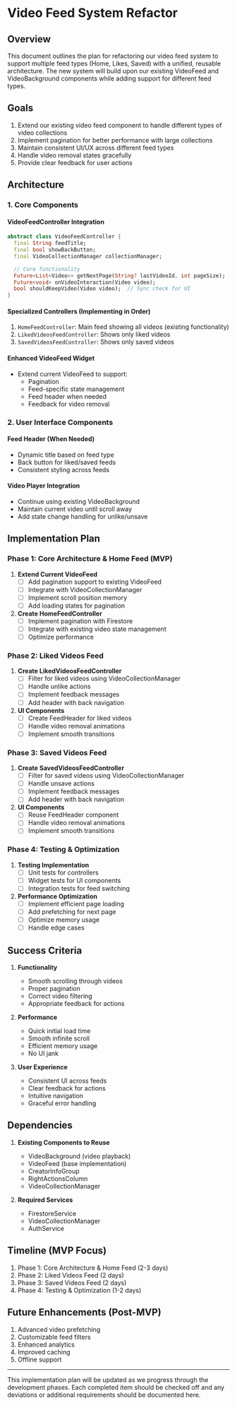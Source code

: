 # Video Feed System Refactor

## Overview

This document outlines the plan for refactoring our video feed system to support multiple feed types (Home, Likes, Saved) with a unified, reusable architecture. The new system will build upon our existing VideoFeed and VideoBackground components while adding support for different feed types.

## Goals

1. Extend our existing video feed component to handle different types of video collections
2. Implement pagination for better performance with large collections
3. Maintain consistent UI/UX across different feed types
4. Handle video removal states gracefully
5. Provide clear feedback for user actions

## Architecture

### 1. Core Components

#### VideoFeedController Integration
```dart
abstract class VideoFeedController {
  final String feedTitle;
  final bool showBackButton;
  final VideoCollectionManager collectionManager;

  // Core functionality
  Future<List<Video>> getNextPage(String? lastVideoId, int pageSize);
  Future<void> onVideoInteraction(Video video);
  bool shouldKeepVideo(Video video);  // Sync check for UI
}
```

#### Specialized Controllers (Implementing in Order)
1. `HomeFeedController`: Main feed showing all videos (existing functionality)
2. `LikedVideosFeedController`: Shows only liked videos
3. `SavedVideosFeedController`: Shows only saved videos

#### Enhanced VideoFeed Widget
- Extend current VideoFeed to support:
  - Pagination
  - Feed-specific state management
  - Feed header when needed
  - Feedback for video removal

### 2. User Interface Components

#### Feed Header (When Needed)
- Dynamic title based on feed type
- Back button for liked/saved feeds
- Consistent styling across feeds

#### Video Player Integration
- Continue using existing VideoBackground
- Maintain current video until scroll away
- Add state change handling for unlike/unsave

## Implementation Plan

### Phase 1: Core Architecture & Home Feed (MVP)

1. **Extend Current VideoFeed**
   - [ ] Add pagination support to existing VideoFeed
   - [ ] Integrate with VideoCollectionManager
   - [ ] Implement scroll position memory
   - [ ] Add loading states for pagination

2. **Create HomeFeedController**
   - [ ] Implement pagination with Firestore
   - [ ] Integrate with existing video state management
   - [ ] Optimize performance

### Phase 2: Liked Videos Feed

1. **Create LikedVideosFeedController**
   - [ ] Filter for liked videos using VideoCollectionManager
   - [ ] Handle unlike actions
   - [ ] Implement feedback messages
   - [ ] Add header with back navigation

2. **UI Components**
   - [ ] Create FeedHeader for liked videos
   - [ ] Handle video removal animations
   - [ ] Implement smooth transitions

### Phase 3: Saved Videos Feed

1. **Create SavedVideosFeedController**
   - [ ] Filter for saved videos using VideoCollectionManager
   - [ ] Handle unsave actions
   - [ ] Implement feedback messages
   - [ ] Add header with back navigation

2. **UI Components**
   - [ ] Reuse FeedHeader component
   - [ ] Handle video removal animations
   - [ ] Implement smooth transitions

### Phase 4: Testing & Optimization

1. **Testing Implementation**
   - [ ] Unit tests for controllers
   - [ ] Widget tests for UI components
   - [ ] Integration tests for feed switching

2. **Performance Optimization**
   - [ ] Implement efficient page loading
   - [ ] Add prefetching for next page
   - [ ] Optimize memory usage
   - [ ] Handle edge cases

## Success Criteria

1. **Functionality**
   - Smooth scrolling through videos
   - Proper pagination
   - Correct video filtering
   - Appropriate feedback for actions

2. **Performance**
   - Quick initial load time
   - Smooth infinite scroll
   - Efficient memory usage
   - No UI jank

3. **User Experience**
   - Consistent UI across feeds
   - Clear feedback for actions
   - Intuitive navigation
   - Graceful error handling

## Dependencies

1. **Existing Components to Reuse**
   - VideoBackground (video playback)
   - VideoFeed (base implementation)
   - CreatorInfoGroup
   - RightActionsColumn
   - VideoCollectionManager

2. **Required Services**
   - FirestoreService
   - VideoCollectionManager
   - AuthService

## Timeline (MVP Focus)

1. Phase 1: Core Architecture & Home Feed (2-3 days)
2. Phase 2: Liked Videos Feed (2 days)
3. Phase 3: Saved Videos Feed (2 days)
4. Phase 4: Testing & Optimization (1-2 days)

## Future Enhancements (Post-MVP)

1. Advanced video prefetching
2. Customizable feed filters
3. Enhanced analytics
4. Improved caching
5. Offline support

---

This implementation plan will be updated as we progress through the development phases. Each completed item should be checked off and any deviations or additional requirements should be documented here. 